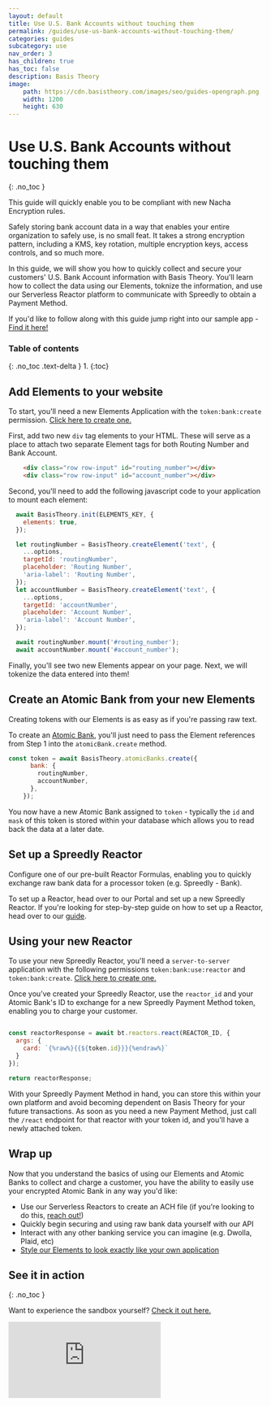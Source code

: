 ```yaml
---
layout: default
title: Use U.S. Bank Accounts without touching them
permalink: /guides/use-us-bank-accounts-without-touching-them/
categories: guides
subcategory: use
nav_order: 3
has_children: true
has_toc: false
description: Basis Theory
image:
    path: https://cdn.basistheory.com/images/seo/guides-opengraph.png
    width: 1200
    height: 630
---
```

# Use U.S. Bank Accounts without touching them
{: .no_toc }

<span class="base-alert success">
  <span>
    This guide will quickly enable you to be compliant with new Nacha Encryption rules. 
  </span>
</span>

Safely storing bank account data in a way that enables your entire organization to safely use, is no small feat. It takes a strong encryption pattern, including a KMS, key rotation, multiple encryption keys, access controls, and so much more. 

In this guide, we will show you how to quickly collect and secure your customers' U.S. Bank Account information with Basis Theory. You'll learn how to collect the data using our Elements, toknize the information, and use our Serverless Reactor platform to communicate with Spreedly to obtain a Payment Method. 

If you'd like to follow along with this guide jump right into our sample app - <a href="https://codesandbox.io/s/github/Basis-Theory/basis-theory-js-examples/tree/master/collect-atomic-banks-with-elements?from-embed=&file=/public/index.html">Find it here!</a>

### Table of contents
{: .no_toc .text-delta }
1. 
{:toc}

## Add Elements to your website

<span class="base-alert warning">
  <span>
    To start, you'll need a new Elements Application with the <code>token:bank:create</code> permission. <a href="https://portal.basistheory.com/applications/create?permissions=token%3Abank%3Acreate&type=elements&name=Bank+Collector" target="_blank">Click here to create one.</a>
  </span>
</span>

First, add two new `div` tag elements to your HTML. These will serve as a place to attach two separate Element tags for both Routing Number and Bank Account.

```html
    <div class="row row-input" id="routing_number"></div>
    <div class="row row-input" id="account_number"></div>
```

Second, you'll need to add the following javascript code to your application to mount each element:

```js 
  await BasisTheory.init(ELEMENTS_KEY, {
    elements: true,
  });

  let routingNumber = BasisTheory.createElement('text', {
    ...options,
    targetId: 'routingNumber',
    placeholder: 'Routing Number',
    'aria-label': 'Routing Number',
  });
  let accountNumber = BasisTheory.createElement('text', {
    ...options,
    targetId: 'accountNumber',
    placeholder: 'Account Number',
    'aria-label': 'Account Number',
  });

  await routingNumber.mount('#routing_number');
  await accountNumber.mount('#account_number');
```

Finally, you'll see two new Elements appear on your page. Next, we will tokenize the data entered into them!

## Create an Atomic Bank from your new Elements
Creating tokens with our Elements is as easy as if you're passing raw text. 


To create an [Atomic Bank](https://docs.basistheory.com/api-reference/#atomic-banks), you'll just need to pass the Element references from Step 1 into the `atomicBank.create` method.

```js
const token = await BasisTheory.atomicBanks.create({
      bank: {
        routingNumber,
        accountNumber,
      },
    });
```

You now have a new Atomic Bank assigned to `token` - typically the `id` and `mask` of this token is stored within your database which allows you to read back the data at a later date.


## Set up a Spreedly Reactor

Configure one of our pre-built Reactor Formulas, enabling you to quickly exchange raw bank data for a processor token (e.g. Spreedly - Bank).


To set up a Reactor, head over to our Portal and set up a new Spreedly Reactor. If you're looking for step-by-step guide on how to set up a Reactor, head over to our [guide](/guides/setup-your-first-reactor).


## Using your new Reactor 
<span class="base-alert warning">
  <span>
    To use your new Spreedly Reactor, you'll need a <code>server-to-server</code> application with the following permissions <code>token:bank:use:reactor</code> and <code>token:bank:create</code>. <a href="https://portal.basistheory.com/applications/create?type=server_to_server&permissions=token%3Abank%3Ause%3Areactor&permissions=token%3Abank%3Acreate&name=Bank+Reactor" target="_blank">Click here to create one.</a>
  </span>
</span>

Once you’ve created your Spreedly Reactor, use the <code>reactor_id</code> and your Atomic Bank's ID to exchange for a new Spreedly Payment Method token, enabling you to charge your customer.

```js

const reactorResponse = await bt.reactors.react(REACTOR_ID, {
  args: {
    card: `{%raw%}{{${token.id}}}{%endraw%}`
  }
});

return reactorResponse;

```

With your Spreedly Payment Method in hand, you can store this within your own platform and avoid becoming dependent on Basis Theory for your future transactions. As soon as you need a new Payment Method, just call the `/react` endpoint for that reactor with your token id, and you'll have a newly attached token.


## Wrap up

Now that you understand the basics of using our Elements and Atomic Banks to collect and charge a customer, you have the ability to easily use your encrypted Atomic Bank in any way you'd like:

- Use our Serverless Reactors to create an ACH file (if you're looking to do this, [reach out!](https://basistheory.com/contact))
- Quickly begin securing and using raw bank data yourself with our API
- Interact with any other banking service you can imagine (e.g. Dwolla, Plaid, etc)
- [Style our Elements to look exactly like your own application](/guides/style-elements-for-my-brand/)


## See it in action
{: .no_toc }

Want to experience the sandbox yourself? [Check it out here.](https://codesandbox.io/s/github/Basis-Theory/basis-theory-js-examples/tree/master/collect-atomic-banks-with-elements?from-embed)


<div class="iframe-container">
  <iframe src="https://codesandbox.io/embed/github/Basis-Theory/basis-theory-js-examples/tree/master/collect-atomic-banks-with-elements?fontsize=14&hidenavigation=1&theme=dark" class="iframe-code" allowfullscreen="" frameborder="0"></iframe>

</div>